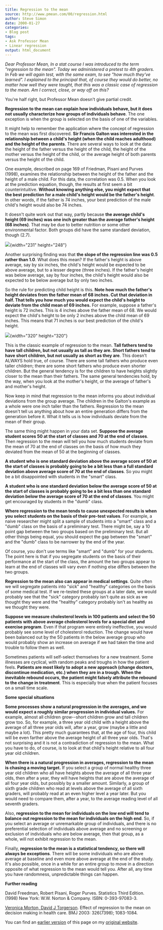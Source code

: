 ```yaml
---
title: Regression to the mean
source: http://www.pmean.com/00/regression.html
author: Steve Simon
date: 2000-01-27
categories:
- Blog post
tags:
- Ask Professor Mean
- Linear regression
output: html_document
---
```


*Dear Professor Mean, In a stat course I was introduced to the term "regression to the mean". Today we administered a pretest to 4th graders. In Feb we will again test, with the same exam, to see "how much they've learned". I explained to the principal that, of course they would do better, no matter how well they were taught, that this was a classic case of regression to the mean. Am I correct, close, or way off on this?*

<!---More--->

You're half right, but Professor Mean doesn't give partial credit.

**Regression to the mean can explain how individuals behave, but it does not usually characterize how groups of individuals behave**. The one exception is when the group is selected on the basis of one of the variables.

It might help to remember the application where the concept of regression to the mean was first discovered. **Sir Francis Galton was interested in the relationship between a child's height (when the child reaches adulthood) and the height of the parents**. There are several ways to look at the data: the height of the father versus the height of the child, the height of the mother versus the height of the child, or the average height of both parents versus the height of the child.

One example, described on page 169 of Friedman, Pisani and Purves (1998), examines the relationship between the height of the father and the height of a male child. For this data, the correlation was 0.5. When you look at the prediction equation, though, the results at first seem a bit counterintuitive. **Without knowing anything else, you might expect that the best prediction for a male child's height would be the father's height**. In other words, if the father is 74 inches, your best prediction of the male child's height would also be 74 inches.

It doesn't quite work out that way, partly because **the average child's height (69 inches) was one inch greater than the average father's height (68 inches)**. That may be due to better nutrition or some other environmental factor. Both groups did have the same standard deviation, though (2.7).

![](http://www.pmean.com/images/00/rtm3.gif){width="231" height="248"}

Another surprising finding was that **the slope of the regression line was 0.5 rather than 1.0**. What does this mean? If the father's height is above average, say by six inches, the child's height would be expected to be above average, but to a lesser degree (three inches). If the father's height was below average, say by four inches, the child's height would also be expected to be below average but by only two inches.

So the rule for predicting child height is this. **Note how much the father's height deviates from the father mean of 68 inches. Cut that deviation in half. That tells you how much you would expect the child's height to deviate from the child mean of 69 inches.** For example, suppose a father's height is 72 inches. This is 4 inches above the father mean of 68. We would expect the child's height to be only 2 inches above the child mean of 69 inches. This means that 71 inches is our best prediction of the child's height.

![](http://www.pmean.com/images/00/rtm4.gif){width="320" height="320"}

This is the classic example of regression to the mean. **Tall fathers tend to have tall children, but not usually as tall as they are. Short fathers tend to have short children, but not usually as short as they are**. This doesn't ALWAYS hold true, of course. There are some tall fathers who produce even taller children; there are some short fathers who produce even shorter children. But the general tendency is for the children to have heights slightly closer to the mean than their fathers. The same general tendencies hold, by the way, when you look at the mother's height, or the average of father's and mother's height.

Now keep in mind that regression to the mean informs you about individual deviations from the group average. The children in the Galton's example as a whole were one inch taller than the fathers. Regression to the mean doesn't tell us anything about how an entire generation differs from the generation before it. What it tells us is how individuals deviate from the mean of their group.

The same thing might happen in your data set. **Suppose the average student scores 50 at the start of classes and 70 at the end of classes**. Then regression to the mean will tell you how much students deviate from the mean of 70 at the end of classes on the basis of how much they deviated from the mean of 50 at the beginning of classes.

**A student who is one standard deviation above the average score of 50 at the start of classes is probably going to be a bit less than a full standard deviation above average score of 70 at the end of classes**. So you might be a bit disappointed with students in the "smart" class.

**A student who is one standard deviation below the average score of 50 at the start of classes is probably going to be a bit less than one standard deviation below the average score of 70 at the end of classes**. You might get encouraged by students in the "dumb" class.

**Where regression to the mean tends to cause unexpected results is when you select students on the basis of their pre-test values**. For example, a naive researcher might split a sample of students into a "smart" class and a "dumb" class on the basis of a preliminary test. There might be, say a 10 point gap between the two groups based on the preliminary test. But all other things being equal, you should expect the gap between the "smart" and the "dumb" class to be narrower by the end of the year.

Of course, you don't use terms like "smart" and "dumb" for your students. The point here is that if you segregate students on the basis of their performance at the start of the class, the amount the two groups appear to learn at the end of classes will vary even if nothing else differs between the two groups.

**Regression to the mean also can appear in medical settings**. Quite often we will segregate patients into "sick" and "healthy" categories on the basis of some medical test. If we re-tested these groups at a later date, we would probably see that the "sick" category probably isn't quite as sick as we thought they were and the "healthy" category probably isn't as healthy as we thought they were.

**Suppose we measure cholesterol levels in 100 patients and select the 50 patients with above average cholesterol levels for a special diet and exercise program**. Even if that program were entirely ineffective, you would probably see some level of cholesterol reduction. The change would have been balanced out by the 50 patients in the below average group who would probably show an increase on average if we had taken the time and trouble to follow them as well.

Sometimes patients will self-select themselves for a new treatment. Some illnesses are cyclical, with random peaks and troughs in how the patient feels. **Patients are most likely to adopt a new approach (change doctors, discontinue medication, etc.) when they are in a trough. When the inevitable rebound occurs, the patient might falsely attribute the rebound to the change in treatment**. This is especially true when the patient focuses on a small time scale.

**Some special situations**

**Some processes show a natural progression in the averages, and we would expect a roughly similar progression in individual values.** For example, almost all children grow--short children grow and tall children grow too. So, for example, a three year old child with a height above the average of all three year olds will, after a year, grow (maybe a little and maybe a lot). This pretty much guarantees that, at the age of four, this child will be even farther above the average height of all three year olds. That's not surprising and it is not a contradiction of regression to the mean. What you have to do, of course, is to look at that child's height relative to all four year old children.

**When there is a natural progression in averages, regression to the mean is chasing a moving target.** If you select a group of normal healthy three year old children who all have heights above the average of all three year olds, then after a year, they will have heights that are above the average of all four year olds, but possibly by a smaller amount. Similarly, a group of sixth grade children who read at levels above the average of all sixth graders, will probably read at an even higher level a year later. But you would need to compare them, after a year, to the average reading level of all seventh graders.

Also, **regression to the mean for individuals on the low end will tend to balance out regression to the mean for individuals on the high end**. So, if you select an average or unremarkable group of individuals, and there is no preferential selection of individuals above average and no screening or exclusion of individuals who are below average, then that group, as a whole, will not exhibit regression to the mean.

Finally, **regression to the mean is a statistical tendency, so there will always be exceptions**. There will be some individuals who are above average at baseline and even more above average at the end of the study. It's also possible, once in a while for an entire group to move in a direction opposite of what regression to the mean would tell you. After all, any time you have randomness, unpredictable things can happen.

**Further reading**

David Freedman, Robert Pisani, Roger Purves. Statistics Third Edition. (1998) New York: W.W. Norton & Company. ISBN: 0-393-97083-3.

[Veronica Morton, David J Torgerson][mor1]. Effect of regression to the mean on decision making in health care. BMJ 2003: 326(7398); 1083-1084.

[mor1]: http://bmj.com/cgi/content/full/326/7398/1083

You can find an [earlier version][sim1] of this page on my [original website][sim2].

[sim1]: http://www.pmean.com/00/regression.html
[sim2]: http://www.pmean.com/original_site.html
